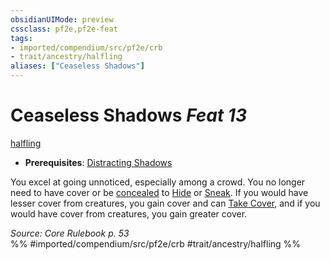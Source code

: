 ```yaml
---
obsidianUIMode: preview
cssclass: pf2e,pf2e-feat
tags:
- imported/compendium/src/pf2e/crb
- trait/ancestry/halfling
aliases: ["Ceaseless Shadows"]
---
```

# Ceaseless Shadows  *Feat 13*  
[halfling](halfling.md)  

- **Prerequisites**: [Distracting Shadows](distracting-shadows.md)

You excel at going unnoticed, especially among a crowd. You no longer need to have cover or be [concealed](conditions.md#Concealed) to [Hide](rules/actions/hide.md) or [Sneak](sneak.md). If you would have lesser cover from creatures, you gain cover and can [Take Cover](take-cover.md), and if you would have cover from creatures, you gain greater cover.

*Source: Core Rulebook p. 53*  
%% #imported/compendium/src/pf2e/crb #trait/ancestry/halfling %%